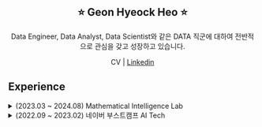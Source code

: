 

<div align="center">

## ⭐️ Geon Hyeock Heo ⭐️

Data Engineer, Data Analyst, Data Scientist와 같은 DATA 직군에 대하여 전반적으로 관심을 갖고 성장하고 있습니다.


<a href="https://geonhyeock.github.io/CV/이력서_허건혁_V-2.0.pdf" style="color: inherit; text-decoration: none;">CV</a> | [Linkedin](https://www.linkedin.com/in/%EA%B1%B4%ED%98%81-%ED%97%88-b33b9332b/)


<div align="left">

## Experience

<details>
<summary>(2023.03 ~ 2024.08) Mathematical Intelligence Lab</summary>

<br>

- 활동 요약 : 학술 및 외주 프로젝트, 인공지능 모델링 대회 참가 및 연구실 정기 세미나를 통한 지식 교류 경험


## 🔥 Competition
|Date|Name|Rank|Code|
|:---:|:---:|:---:|:---:|
|2023.07.04 ~ 2023.08.07|2024 인하 인공지능 챌린지 <br/> Machine Reading Comprehension| 17th / 38th|[click](https://github.com/GeonHyeock/Machine-Reading-Comprehension)|
|2023.08.21 ~ 2023.10.02|2023 Samsung AI Challenge <br/> Image Quality Assessment|6th / 57th|[caption](https://github.com/GeonHyeock/Samsung-Image-Quality-Assessment-Captioning) <br/> [mos](https://github.com/lliee1/Samsung-Image-Quality-Assessment-Mos)|
|2023.07.04 ~ 2023.08.07|2023 인하 인공지능 챌린지 <br/> Multi modal Recommender System| 1st / 23th|[🏅click](https://github.com/GeonHyeock/Competition-Multi-modal-Recommender-System)|

## 💡Projcet
|Date|Name|Code|
|:---:|:---:|:---:|
|2023.12 ~ 2024.05|Planar Graph Classification : Graph Neural Network for Graphs|[🏅Click](https://github.com/GeonHyeock/Planar-Graph-Classification)|
|2023.08 ~ 2024.03|CDV Detection using MLflow|[📄Click](https://github.com/GeonHyeock/CDV-Detection-using-MLflow) |

## 📖 멘토링 교육 자료
|Name|Link|
|:---:|:---:|
|학습자료|[Click](https://github.com/GeonHyeock/Lecture-Mterials)|

</details>


<details>
<summary>(2022.09 ~ 2023.02) 네이버 부스트캠프 AI Tech</summary>

<br/>

- 활동 요약 : 데이터로부터 문제를 정의하고 AI 모델을 설계하며 서비스화하는 전체 문제 해결 과정을 경험

## 🔥 Competition
|Date|Name|Rank|Code|
|:---:|:---:|:---:|:---:|
|2022.12.19 ~ 2023.01.05|네이버 부스트캠프 AI Tech 4th <br/> 재활용 품목 분류를 위한 Segmentation|7th / 19th|[Click](https://github.com/boostcampaitech4lv23cv3/level2_semanticsegmentation_cv-level2-cv-14)|
|2022.12.08 ~ 2022.12.15|네이버 부스트캠프 AI Tech 4th <br/> OCR 데이터 제작|3rd / 19th|[Click](https://github.com/boostcampaitech4lv23cv3/level2_dataannotation_cv-level2-cv-14)|
|2022.11.16 ~ 2022.12.01|네이버 부스트캠프 AI Tech 4th <br/> 재활용 품목 분류를 위한 Object Detection|7th / 19th|[Click](https://github.com/boostcampaitech4lv23cv3/level2_objectdetection_cv-level2-cv-14)|
|2022.10.26 ~ 2022.11.03|네이버 부스트캠프 AI Tech 4th <br/> 마스크 착용 상태 분류|12th / 20th|[Click](https://github.com/boostcampaitech4cv2/level1_imageclassification_cv-level1-cv-08)|


## 💡Projcet
|Date|Name|Code|
|:---:|:---:|:---:|
|2023.01.09 ~ 2023.02.09|모의고사 자동 채점 시스템|[Click](https://github.com/boostcampaitech4lv23cv3/level3_productserving-level3-cv-14) |
</details>